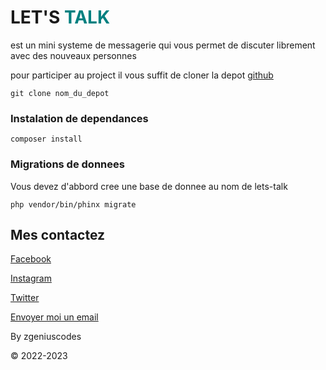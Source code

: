 # LET'S <span style="color: teal">TALK<span>

<p>est un mini systeme de messagerie qui vous permet de discuter librement avec des nouveaux personnes</p>

<p>pour participer au project il vous suffit de cloner la depot 
<a href="https://www.github.com">github</a></p>

    git clone nom_du_depot

### Instalation de dependances

    composer install

### Migrations de donnees
<p>Vous devez d'abbord cree une base de donnee au nom de lets-talk</p>

    php vendor/bin/phinx migrate 


## Mes contactez
<p>
    <a href="https://www.facebook.com">Facebook</a>
</p>
<p>
    <a href="https://www.facebook.com">Instagram</a>
</p>
<p>
    <a href="https://www.facebook.com">Twitter</a>
</p>

<p><a href="mailto:zgeniuscoders@gmail.com">Envoyer moi un email</a></p>
<p>By zgeniuscodes </p>
&copy; 2022-2023


